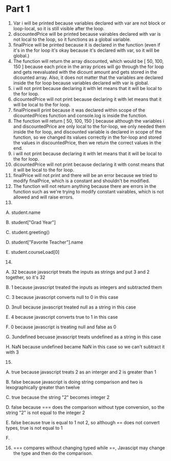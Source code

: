 # Part 1

1. Var i will be printed because variables declared with var are not block or loop-local, so it is still visible after the loop. 
2. discountedPrice will be printed because vairables declared with var is not local to the loop, so it functions as a global variable.
3. finalPrice will be printed because it is declared in the function (even if it's in the for loop it's okay because it's declared with var, so it will be global.)
4. The function will return the array discounted, which would be [ 50, 100, 150 ] because each price in the array prices will go through the for loop and gets reevaluated with the dicount amount and gets stored in the dicounted array. 
Also, it does not matter that the variables are declared inside the for loop because variables declared with var is global.
5. i will not print because declaring it with let means that it will be local to the for loop.
6. dicountedPrice will not print because declaring it with let means that it will be local to the for loop.
7. finalPricewill print because it was declared within scope of the dicountedPrices function and console.log is inside the function.
8. The function will return [ 50, 100, 150 ] because although the variables i and discountedPrice are only local to the for-loop, we only needed them inside the for
loop, and discounted variable is declared in scope of the function, so we changed its values correctly in the for-loop and stored the values in discountedPrice, then
we return the correct values in the end.
9. i will not print because declaring it with let means that it will be local to the for loop.
10. dicountedPrice will not print because declaring it with const means that it will be local to the for loop.
11. finalPrice will not print and there will be an error because we tried to modify finalPrice, which is a constant and shouldn't be modified.
12. The function will not return anything because there are errors in the function such as we're trying to modify constant vairables, which is not allowed and will raise errors.
13.
  A. student.name
  
  B. student["Grad Year"]
  
  C. student.greeting()
  
  D. student["Favorite Teacher"].name
  
  E. student.courseLoad[0]
  
 14.
  A. 32 because javascript treats the inputs as strings and put 3 and 2 together, so it's 32
  
  B. 1 because javascript treated the inputs as integers and subtracted them
  
  C. 3 because javascript converts null to 0 in this case
  
  D. 3null because javascript treated null as a string in this case
  
  E. 4 because javascript converts true to 1 in this case
  
  F. 0 because javascript is treating null and false as 0
  
  G. 3undefined becuase jevascript treats undefined as a string in this case
  
  H. NaN because undefined became NaN in this case so we can't subtract it with 3
 
15. 
  A. true because javascript treats 2 as an interger and 2 is greater than 1
  
  B. false because javascript is doing string comparison and two is lexographically greater than twelve
  
  C. true because the string "2" becomes integer 2
  
  D. false because === does the comparison without type conversion, so the string "2" is not equal to the integer 2
  
  E. false because true is equal to 1 not 2, so although == does not convert types, true is not equal to 1
  
  F. 
  
 16. === compares without changing typed while ==, Javascipt may change the type and then do the comparison.
 
 
 
 
